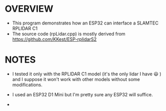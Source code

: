 # OVERVIEW

* This program demonstrates how an ESP32 can interface a SLAMTEC RPLIDAR C1 
* The source code (rpLidar.cpp) is mostly derived from https://github.com/KKest/ESP-rplidarS2

# NOTES

* I tested it only with the RPLIDAR C1 model (it's the only lidar I have :smiley: ) and I suppose it won't work with other models without some modifications. 
* I used an ESP32 D1 Mini but I'm pretty sure any ESP32 will suffice.

* 

